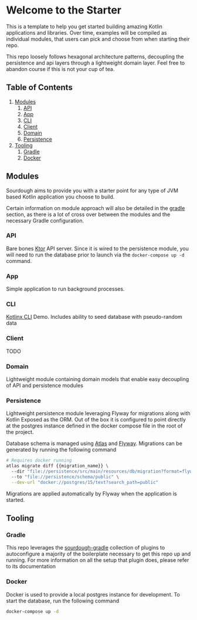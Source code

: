 # Welcome to the Starter

This is a template to help you get started building amazing Kotlin applications and libraries. Over time, examples will
be compiled as individual modules, that users can pick and choose from when starting their repo.

This repo loosely follows hexagonal architecture patterns, decoupling the persistence and api layers through a
lightweight domain layer. Feel free to abandon course if this is not your cup of tea.

## Table of Contents

1. [Modules](#modules)
    1. [API](#api)
    2. [App](#app)
    3. [CLI](#cli)
    4. [Client](#client)
    5. [Domain](#domain)
    6. [Persistence](#persistence)
2. [Tooling](#tooling)
    1. [Gradle](#gradle)
    2. [Docker](#docker)

## Modules

Sourdough aims to provide you with a starter point for any type of JVM based Kotlin application you choose to build.

Certain information on module approach will also be detailed in the [gradle](#gradle) section, as there is a lot of
cross over between the modules and the necessary Gradle configuration.

### API

Bare bones [Ktor](https://ktor.io) API server. Since it is wired to the persistence module, you will need to run the
database prior to launch via the `docker-compose up -d` command.

### App

Simple application to run background processes.

### CLI

[Kotlinx CLI](https://github.com/Kotlin/kotlinx-cli) Demo. Includes ability to seed database with pseudo-random data

### Client

TODO

### Domain

Lightweight module containing domain models that enable easy decoupling of API and persistence modules

### Persistence

Lightweight persistence module leveraging Flyway for migrations along with Kotlin Exposed as the ORM. Out of the box it
is configured to point directly at the postgres instance defined in the docker compose file in the root of the project.

Database schema is managed using [Atlas](https://atlasgo.io/) and [Flyway](https://flywaydb.org/). Migrations can be
generated by running the following command

```bash
# Requires docker running
atlas migrate diff {{migration_name}} \ 
  --dir "file://persistence/src/main/resources/db/migration?format=flyway" \ 
  --to "file://persistence/schema/public" \
  --dev-url "docker://postgres/15/text?search_path=public"
````

Migrations are applied automatically by Flyway when the application is started.

## Tooling

### Gradle

This repo leverages the [sourdough-gradle](https://github.com/bkbnio/sourdough-gradle) collection of plugins to
autoconfigure a majority of the boilerplate necessary to get this repo up and running. For more information on all the
setup that plugin does, please refer to its documentation

### Docker

Docker is used to provide a local postgres instance for development. To start the database, run the following command

```bash
docker-compose up -d
```
